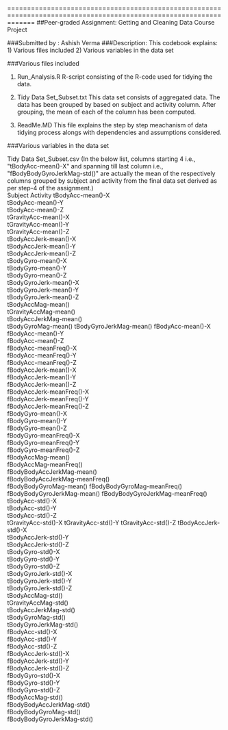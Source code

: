 ===================================================================================================================
##Peer-graded Assignment: Getting and Cleaning Data Course Project

###Submitted by : Ashish Verma
###Description: This codebook explains:
	1) Various files included 
	2) Various variables in the data set

###Various files included

1) Run_Analysis.R
	R-script consisting of the R-code used for tidying the data.

2) Tidy Data Set_Subset.txt
	This data set consists of aggregated data. The data has been grouped by based on subject and activity column. After grouping, the mean of each of the column 		has been computed.

3) ReadMe.MD
	This file explains the step by step meachanism of data tidying process alongs with dependencies and assumptions considered.


###Various variables in the data set


Tidy Data Set_Subset.csv (In the below list, columns starting 4 i.e., "tBodyAcc-mean()-X" and spanning till last column i.e., "fBodyBodyGyroJerkMag-std()" are actually the mean of the respectively columns grouped by subject and activity from the final data set derived as per step-4 of the assignment.) 	
	Subject	
	Activity
	tBodyAcc-mean()-X	
	tBodyAcc-mean()-Y	
	tBodyAcc-mean()-Z	
	tGravityAcc-mean()-X	
	tGravityAcc-mean()-Y	
	tGravityAcc-mean()-Z	
	tBodyAccJerk-mean()-X	
	tBodyAccJerk-mean()-Y	
	tBodyAccJerk-mean()-Z	
	tBodyGyro-mean()-X	
	tBodyGyro-mean()-Y	
	tBodyGyro-mean()-Z	
	tBodyGyroJerk-mean()-X	
	tBodyGyroJerk-mean()-Y	
	tBodyGyroJerk-mean()-Z	
	tBodyAccMag-mean()	
	tGravityAccMag-mean()	
	tBodyAccJerkMag-mean()	
	tBodyGyroMag-mean()	
	tBodyGyroJerkMag-mean()	
	fBodyAcc-mean()-X	
	fBodyAcc-mean()-Y	
	fBodyAcc-mean()-Z	
	fBodyAcc-meanFreq()-X	
	fBodyAcc-meanFreq()-Y	
	fBodyAcc-meanFreq()-Z	
	fBodyAccJerk-mean()-X	
	fBodyAccJerk-mean()-Y	
	fBodyAccJerk-mean()-Z	
	fBodyAccJerk-meanFreq()-X	
	fBodyAccJerk-meanFreq()-Y	
	fBodyAccJerk-meanFreq()-Z	
	fBodyGyro-mean()-X	
	fBodyGyro-mean()-Y	
	fBodyGyro-mean()-Z	
	fBodyGyro-meanFreq()-X	
	fBodyGyro-meanFreq()-Y	
	fBodyGyro-meanFreq()-Z	
	fBodyAccMag-mean()	
	fBodyAccMag-meanFreq()	
	fBodyBodyAccJerkMag-mean()	
	fBodyBodyAccJerkMag-meanFreq()	
	fBodyBodyGyroMag-mean()	
	fBodyBodyGyroMag-meanFreq()	
	fBodyBodyGyroJerkMag-mean()	
	fBodyBodyGyroJerkMag-meanFreq()	
	tBodyAcc-std()-X	
	tBodyAcc-std()-Y	
	tBodyAcc-std()-Z	
	tGravityAcc-std()-X	
	tGravityAcc-std()-Y	
	tGravityAcc-std()-Z	
	tBodyAccJerk-std()-X	
	tBodyAccJerk-std()-Y	
	tBodyAccJerk-std()-Z	
	tBodyGyro-std()-X	
	tBodyGyro-std()-Y	
	tBodyGyro-std()-Z	
	tBodyGyroJerk-std()-X	
	tBodyGyroJerk-std()-Y	
	tBodyGyroJerk-std()-Z	
	tBodyAccMag-std()	
	tGravityAccMag-std()	
	tBodyAccJerkMag-std()	
	tBodyGyroMag-std()	
	tBodyGyroJerkMag-std()	
	fBodyAcc-std()-X	
	fBodyAcc-std()-Y	
	fBodyAcc-std()-Z	
	fBodyAccJerk-std()-X	
	fBodyAccJerk-std()-Y	
	fBodyAccJerk-std()-Z	
	fBodyGyro-std()-X	
	fBodyGyro-std()-Y	
	fBodyGyro-std()-Z	
	fBodyAccMag-std()	
	fBodyBodyAccJerkMag-std()	
	fBodyBodyGyroMag-std()	
	fBodyBodyGyroJerkMag-std()	
